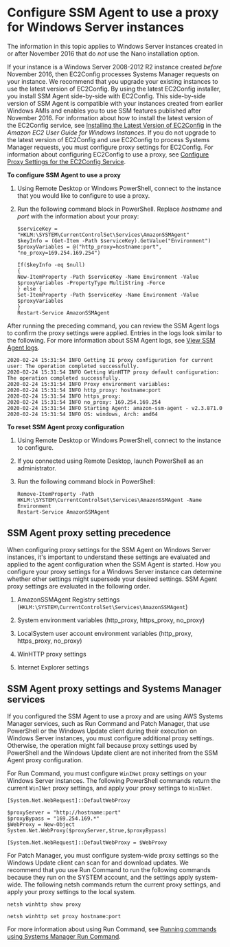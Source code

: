 # Configure SSM Agent to use a proxy for Windows Server instances<a name="sysman-install-ssm-proxy"></a>

The information in this topic applies to Windows Server instances created in or after November 2016 that do *not* use the Nano installation option\.

If your instance is a Windows Server 2008\-2012 R2 instance created *before* November 2016, then EC2Config processes Systems Manager requests on your instance\. We recommend that you upgrade your existing instances to use the latest version of EC2Config\. By using the latest EC2Config installer, you install SSM Agent side\-by\-side with EC2Config\. This side\-by\-side version of SSM Agent is compatible with your instances created from earlier Windows AMIs and enables you to use SSM features published after November 2016\. For information about how to install the latest version of the EC2Config service, see [Installing the Latest Version of EC2Config](https://docs.aws.amazon.com/AWSEC2/latest/WindowsGuide/UsingConfig_Install.html) in the *Amazon EC2 User Guide for Windows Instances*\. If you do not upgrade to the latest version of EC2Config and use EC2Config to process Systems Manager requests, you must configure proxy settings for EC2Config\. For information about configuring EC2Config to use a proxy, see [Configure Proxy Settings for the EC2Config Service](https://docs.aws.amazon.com/AWSEC2/latest/WindowsGuide/UsingConfig_WinAMI.html#ec2config-proxy)\. 

**To configure SSM Agent to use a proxy**

1. Using Remote Desktop or Windows PowerShell, connect to the instance that you would like to configure to use a proxy\. 

1. Run the following command block in PowerShell\. Replace *hostname* and *port* with the information about your proxy:

   ```
   $serviceKey = "HKLM:\SYSTEM\CurrentControlSet\Services\AmazonSSMAgent"
   $keyInfo = (Get-Item -Path $serviceKey).GetValue("Environment")
   $proxyVariables = @("http_proxy=hostname:port", "no_proxy=169.254.169.254")
   
   If($keyInfo -eq $null)
   {
   New-ItemProperty -Path $serviceKey -Name Environment -Value $proxyVariables -PropertyType MultiString -Force
   } else {
   Set-ItemProperty -Path $serviceKey -Name Environment -Value $proxyVariables
   }
   Restart-Service AmazonSSMAgent
   ```

After running the preceding command, you can review the SSM Agent logs to confirm the proxy settings were applied\. Entries in the logs look similar to the following\. For more information about SSM Agent logs, see [View SSM Agent logs](sysman-agent-logs.md)\.

```
2020-02-24 15:31:54 INFO Getting IE proxy configuration for current user: The operation completed successfully.
2020-02-24 15:31:54 INFO Getting WinHTTP proxy default configuration: The operation completed successfully.
2020-02-24 15:31:54 INFO Proxy environment variables:
2020-02-24 15:31:54 INFO http_proxy: hostname:port
2020-02-24 15:31:54 INFO https_proxy: 
2020-02-24 15:31:54 INFO no_proxy: 169.254.169.254
2020-02-24 15:31:54 INFO Starting Agent: amazon-ssm-agent - v2.3.871.0
2020-02-24 15:31:54 INFO OS: windows, Arch: amd64
```

**To reset SSM Agent proxy configuration**

1. Using Remote Desktop or Windows PowerShell, connect to the instance to configure\.

1. If you connected using Remote Desktop, launch PowerShell as an administrator\.

1. Run the following command block in PowerShell:

   ```
   Remove-ItemProperty -Path HKLM:\SYSTEM\CurrentControlSet\Services\AmazonSSMAgent -Name Environment
   Restart-Service AmazonSSMAgent
   ```

## SSM Agent proxy setting precedence<a name="ssm-agent-proxy-precedence"></a>

When configuring proxy settings for the SSM Agent on Windows Server instances, it's important to understand these settings are evaluated and applied to the agent configuration when the SSM Agent is started\. How you configure your proxy settings for a Windows Server instance can determine whether other settings might supersede your desired settings\. SSM Agent proxy settings are evaluated in the following order\.

1. AmazonSSMAgent Registry settings \(`HKLM:\SYSTEM\CurrentControlSet\Services\AmazonSSMAgent`\)

1. System environment variables \(http\_proxy, https\_proxy, no\_proxy\)

1. LocalSystem user account environment variables \(http\_proxy, https\_proxy, no\_proxy\)

1. WinHTTP proxy settings

1. Internet Explorer settings

## SSM Agent proxy settings and Systems Manager services<a name="ssm-agent-proxy-services"></a>

If you configured the SSM Agent to use a proxy and are using AWS Systems Manager services, such as Run Command and Patch Manager, that use PowerShell or the Windows Update client during their execution on Windows Server instances, you must configure additional proxy settings\. Otherwise, the operation might fail because proxy settings used by PowerShell and the Windows Update client are not inherited from the SSM Agent proxy configuration\.

For Run Command, you must configure `WinINet` proxy settings on your Windows Server instances\. The following PowerShell commands return the current `WinINet` proxy settings, and apply your proxy settings to `WinINet`\.

```
[System.Net.WebRequest]::DefaultWebProxy

$proxyServer = "http://hostname:port"
$proxyBypass = "169.254.169.*"
$WebProxy = New-Object System.Net.WebProxy($proxyServer,$true,$proxyBypass)

[System.Net.WebRequest]::DefaultWebProxy = $WebProxy
```

For Patch Manager, you must configure system\-wide proxy settings so the Windows Update client can scan for and download updates\. We recommend that you use Run Command to run the following commands because they run on the SYSTEM account, and the settings apply system\-wide\. The following netsh commands return the current proxy settings, and apply your proxy settings to the local system\.

```
netsh winhttp show proxy
				
netsh winhttp set proxy hostname:port
```

For more information about using Run Command, see [Running commands using Systems Manager Run Command](run-command.md)\.
